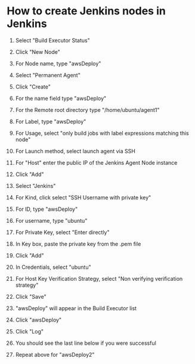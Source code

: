 # How to create Jenkins nodes in Jenkins

1.  Select "Build Executor Status"

2.  Click "New Node"

3.  For Node name, type "awsDeploy" 

4.  Select "Permanent Agent"

5.  Click "Create"

6.  For the name field type "awsDeploy"

7.  For the Remote root directory type "/home/ubuntu/agent1"

8.  For Label, type "awsDeploy"

9. For Usage, select "only build jobs with label expressions matching this node"

10.  For Launch method, select launch agent via SSH

11.  For "Host" enter the public IP of the Jenkins Agent Node instance 

12.  Click "Add"

13.  Select "Jenkins"

14. For Kind, click select "SSH Username with private key"

15.  For ID, type "awsDeploy"

16.  For username, type "ubuntu" 

17.  For Private Key, select "Enter directly"

18.  In Key box, paste the private key from the .pem file

19.  Click "Add"

20.  In Credentials, select "ubuntu"

21.  For Host Key Verification Strategy, select "Non verifying verification strategy"

22. Click "Save"

23.  "awsDeploy" will appear in the Build Executor list

24.  Click "awsDeploy"

25.  Click "Log"

26. You should see the last line below if you were successful

27. Repeat above for "awsDeploy2"



















